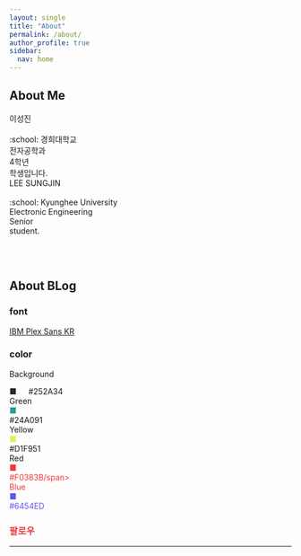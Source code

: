```yaml
---
layout: single
title: "About"
permalink: /about/
author_profile: true
sidebar:
  nav: home
---
```


## About Me

<div class = "div1" markdown="1">
  이성진<br><br>
  :school: 경희대학교<br>
  전자공학과<br>
  4학년<br>
  학생입니다.
</div>

<div class = "div2" markdown="1">
  LEE SUNGJIN<br><br>
  :school: Kyunghee University<br>
  Electronic Engineering<br>
  Senior<br>
  student.
</div>

<br><br>

## About BLog

### font
[IBM Plex Sans KR](https://fonts.google.com/specimen/IBM+Plex+Sans+KR)

### color
Background 
<div class = "box" style="width:30px; display:inline-block;" markdown = "1">
  <span style="color:#252A34">■</span>
</div>
#252A34<br>
Green 
<div class = "box" style="width:30px;" markdown = "1">
  <span style="color:#24A091">■</span>
</div>
#24A091<br>
Yellow 
<div class = "box" style="width:30px;" markdown = "1">
  <span style="color:#D1F951">■</span>
</div>
#D1F951<br>
Red 
<div class = "box" style="width:30px;" markdown = "1">
  <span style="color:#F0383B">■</span>
</div>
<span style="color:#F0383B">#F0383B/span><br>
Blue 
<div class = "box" style="width:30px;" markdown = "1">
  <span style="color:#6454ED">■</span>
</div>
<span style="color:#6454ED">#6454ED</span><br>

### 팔로우

---